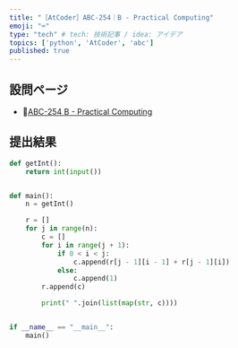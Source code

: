 ```yaml
---
title: "［AtCoder］ABC-254｜B - Practical Computing"
emoji: "⌨️"
type: "tech" # tech: 技術記事 / idea: アイデア
topics: ['python', 'AtCoder', 'abc']
published: true
---
```


## 設問ページ

- 🔗[ABC-254 B - Practical Computing](https://atcoder.jp/contests/abc254/tasks/abc254_b)

## 提出結果

```python
def getInt():
    return int(input())


def main():
    n = getInt()

    r = []
    for j in range(n):
        c = []
        for i in range(j + 1):
            if 0 < i < j:
                c.append(r[j - 1][i - 1] + r[j - 1][i])
            else:
                c.append(1)
        r.append(c)

        print(" ".join(list(map(str, c))))


if __name__ == "__main__":
    main()
```
